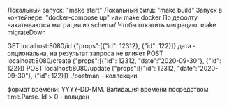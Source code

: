 Локальный запуск: "make start"
Локальный билд: "make build"
Запуск в контейнере: "docker-compose up" или make docker
По дефолту накатываются миграции из schema/ Чтобы откатить миграцию: make migrateDown

GET		localhost:8080/id		{"props":[{"id": 12312}, {"id": 122}]} дата - опциональна, на результат запроса не влияет
POST	localhost:8080/create	{"props":[{"id": 12312, "date":"2020-09-30"}, {"id": 122}]}
POST	localhost:8080/update	{"props":[{"id": 12312, "date":"2020-09-30"}, {"id": 122}]}
./postman - коллекции

формат времени: YYYY-DD-MM. Валидация времени посредством time.Parse. Id > 0 - валиден